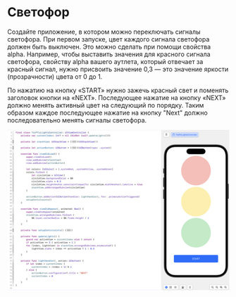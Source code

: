 #  Светофор

Создайте приложение, в котором можно переключать сигналы светофора. При первом запуске, цвет каждого сигнала светофора должен быть выключен. Это можно сделать при помощи свойства alpha. Например, чтобы выставить значения для красного сигнала светофора, свойству alpha вашего аутлета, который отвечает за красный сигнал, нужно присвоить значение 0,3 — это значение яркости (прозрачности) цвета от 0 до 1.

По нажатию на кнопку «START» нужно зажечь красный свет и поменять заголовок кнопки на «NEXT». Последующее нажатие на кнопку «NEXT» должно менять активный цвет на следующий по порядку. Таким образом каждое последующее нажатие на кнопку "Next" должно последовательно менять сигналы светофора.

![](Screenshot.png)
